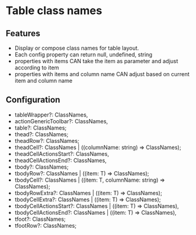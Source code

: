 # Table class names

## Features

- Display or compose class names for table layout.
- Each config property can return null, undefined, string
- properties with items CAN take the item as parameter and adjust according to item
- properties with items and column name CAN adjust based on current item and column name

## Configuration

- tableWrapper?: ClassNames,
- actionGenericToolbar?: ClassNames,
- table?: ClassNames;
- thead?: ClassNames;
- theadRow?: ClassNames;
- theadCell?: ClassNames | ((columnName: string) => ClassNames);
- theadCellActionsStart?: ClassNames,
- theadCellActionsEnd?: ClassNames,
- tbody?: ClassNames;
- tbodyRow?: ClassNames | ((item: T) => ClassNames);
- tbodyCell?: ClassNames | ((item: T, columnName: string) => ClassNames);
- tbodyRowExtra?: ClassNames | ((item: T) => ClassNames);
- tbodyCellExtra?: ClassNames | ((item: T) => ClassNames);
- tbodyCellActionsStart?: ClassNames | ((item: T) => ClassNames),
- tbodyCellActionsEnd?: ClassNames | ((item: T) => ClassNames),
- tfoot?: ClassNames;
- tfootRow?: ClassNames;
